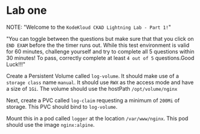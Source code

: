 # Lab one

NOTE: "Welcome to the `KodeKloud CKAD Lightning Lab - Part 1!`"

"You can toggle between the questions but make sure that that you click on `END EXAM` before the the timer runs out.
While this test environment is valid for 60 minutes, challenge yourself and try to complete all 5 questions within 30 minutes! To pass, correctly complete at least `4 out of 5` questions.Good Luck!!!"


Create a Persistent Volume called `log-volume`. It should make use of a `storage class` name `manual`. It should use `RWX` as the access mode and have a size of `1Gi`. The volume should use the hostPath `/opt/volume/nginx`

Next, create a PVC called `log-claim` requesting a minimum of `200Mi` of storage. This PVC should bind to `log-volume`.

Mount this in a pod called `logger` at the location `/var/www/nginx`. This pod should use the image `nginx:alpine`.